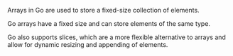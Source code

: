 Arrays in Go are used to store a fixed-size collection of elements.

Go arrays have a fixed size and can store elements of the same type.

Go also supports slices, which are a more flexible alternative to arrays and allow for dynamic resizing and appending of elements.

